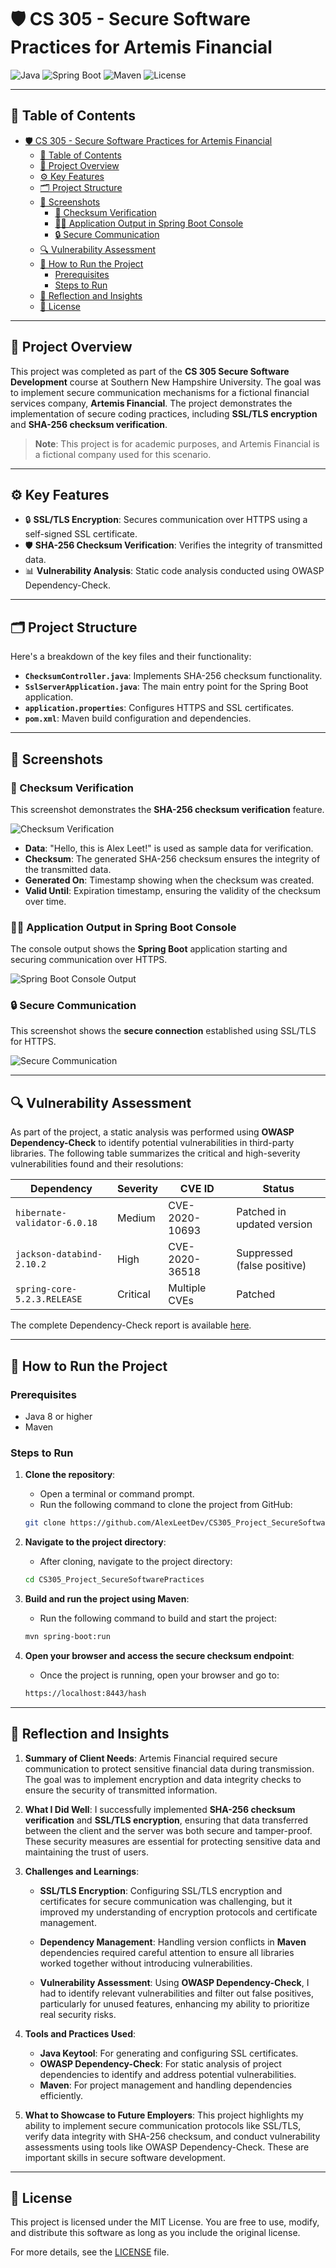 # 🛡️ CS 305 - Secure Software Practices for Artemis Financial

![Java](https://img.shields.io/badge/Java-ED8B00?style=for-the-badge&logo=java&logoColor=white)
![Spring Boot](https://img.shields.io/badge/Spring_Boot-6DB33F?style=for-the-badge&logo=spring-boot&logoColor=white)
![Maven](https://img.shields.io/badge/Maven-C71A36?style=for-the-badge&logo=apache-maven&logoColor=white)
![License](https://img.shields.io/badge/license-MIT-green?style=for-the-badge)

---

## 📑 Table of Contents

- [🛡️ CS 305 - Secure Software Practices for Artemis Financial](#️-cs-305---secure-software-practices-for-artemis-financial)
  - [📑 Table of Contents](#-table-of-contents)
  - [📖 Project Overview](#-project-overview)
  - [⚙️  Key Features](#️--key-features)
  - [🗂️ Project Structure](#️-project-structure)
  - [📸 Screenshots](#-screenshots)
    - [🔐 Checksum Verification](#-checksum-verification)
    - [🧑‍💻 Application Output in Spring Boot Console](#-application-output-in-spring-boot-console)
    - [🔒 Secure Communication](#-secure-communication)
  - [🔍 Vulnerability Assessment](#-vulnerability-assessment)
  - [🚀 How to Run the Project](#-how-to-run-the-project)
    - [Prerequisites](#prerequisites)
    - [Steps to Run](#steps-to-run)
  - [📝 Reflection and Insights](#-reflection-and-insights)
  - [📜 License](#-license)

---

## 📖 Project Overview

This project was completed as part of the **CS 305 Secure Software Development** course at Southern New Hampshire University. The goal was to implement secure communication mechanisms for a fictional financial services company, **Artemis Financial**. The project demonstrates the implementation of secure coding practices, including **SSL/TLS encryption** and **SHA-256 checksum verification**.

> **Note**: This project is for academic purposes, and Artemis Financial is a fictional company used for this scenario.

---

## ⚙️  Key Features

- 🔒 **SSL/TLS Encryption**: Secures communication over HTTPS using a self-signed SSL certificate.
- 🛡️ **SHA-256 Checksum Verification**: Verifies the integrity of transmitted data.
- 📊 **Vulnerability Analysis**: Static code analysis conducted using OWASP Dependency-Check.

---

## 🗂️ Project Structure

Here's a breakdown of the key files and their functionality:

- **`ChecksumController.java`**: Implements SHA-256 checksum functionality.
- **`SslServerApplication.java`**: The main entry point for the Spring Boot application.
- **`application.properties`**: Configures HTTPS and SSL certificates.
- **`pom.xml`**: Maven build configuration and dependencies.

---

## 📸 Screenshots

### 🔐 Checksum Verification

This screenshot demonstrates the **SHA-256 checksum verification** feature.

![Checksum Verification](assets/images/checksum_verification_5.png)

- **Data**: "Hello, this is Alex Leet!" is used as sample data for verification.
- **Checksum**: The generated SHA-256 checksum ensures the integrity of the transmitted data.
- **Generated On**: Timestamp showing when the checksum was created.
- **Valid Until**: Expiration timestamp, ensuring the validity of the checksum over time.

### 🧑‍💻 Application Output in Spring Boot Console

The console output shows the **Spring Boot** application starting and securing communication over HTTPS.

![Spring Boot Console Output](assets/images/Screenshot%202024-10-19%20172152.png)

### 🔒 Secure Communication

This screenshot shows the **secure connection** established using SSL/TLS for HTTPS.

![Secure Communication](assets/images/secure_communication.png)

---

## 🔍 Vulnerability Assessment

As part of the project, a static analysis was performed using **OWASP Dependency-Check** to identify potential vulnerabilities in third-party libraries. The following table summarizes the critical and high-severity vulnerabilities found and their resolutions:

| Dependency                | Severity  | CVE ID          | Status               |
|---------------------------|-----------|-----------------|----------------------|
| `hibernate-validator-6.0.18` | Medium    | CVE-2020-10693  | Patched in updated version |
| `jackson-databind-2.10.2`   | High      | CVE-2020-36518  | Suppressed (false positive) |
| `spring-core-5.2.3.RELEASE` | Critical  | Multiple CVEs   | Patched               |

The complete Dependency-Check report is available [here](https://github.com/AlexLeetDev/CS305_Project_SecureSoftwarePractices/blob/main/assets/reports/Dependency-Check%20Report.pdf).

---

## 🚀 How to Run the Project

### Prerequisites

- Java 8 or higher
- Maven

### Steps to Run

1. **Clone the repository**:
   - Open a terminal or command prompt.
   - Run the following command to clone the project from GitHub:

    ```bash
    git clone https://github.com/AlexLeetDev/CS305_Project_SecureSoftwarePractices.git
    ```

2. **Navigate to the project directory**:
   - After cloning, navigate to the project directory:

    ```bash
    cd CS305_Project_SecureSoftwarePractices
    ```

3. **Build and run the project using Maven**:
   - Run the following command to build and start the project:

    ```bash
    mvn spring-boot:run
    ```

4. **Open your browser and access the secure checksum endpoint**:
   - Once the project is running, open your browser and go to:

    ```bash
    https://localhost:8443/hash
    ```

---

## 📝 Reflection and Insights

1. **Summary of Client Needs**:
   Artemis Financial required secure communication to protect sensitive financial data during transmission. The goal was to implement encryption and data integrity checks to ensure the security of transmitted information.

2. **What I Did Well**:
   I successfully implemented **SHA-256 checksum verification** and **SSL/TLS encryption**, ensuring that data transferred between the client and the server was both secure and tamper-proof. These security measures are essential for protecting sensitive data and maintaining the trust of users.

3. **Challenges and Learnings**:

   - **SSL/TLS Encryption**: Configuring SSL/TLS encryption and certificates for secure communication was challenging, but it improved my understanding of encryption protocols and certificate management.

   - **Dependency Management**: Handling version conflicts in **Maven** dependencies required careful attention to ensure all libraries worked together without introducing vulnerabilities.

   - **Vulnerability Assessment**: Using **OWASP Dependency-Check**, I had to identify relevant vulnerabilities and filter out false positives, particularly for unused features, enhancing my ability to prioritize real security risks.

4. **Tools and Practices Used**:  
   - **Java Keytool**: For generating and configuring SSL certificates.
   - **OWASP Dependency-Check**: For static analysis of project dependencies to identify and address potential vulnerabilities.
   - **Maven**: For project management and handling dependencies efficiently.

5. **What to Showcase to Future Employers**:
   This project highlights my ability to implement secure communication protocols like SSL/TLS, verify data integrity with SHA-256 checksum, and conduct vulnerability assessments using tools like OWASP Dependency-Check. These are important skills in secure software development.

---

## 📜 License

This project is licensed under the MIT License. You are free to use, modify, and distribute this software as long as you include the original license.

For more details, see the [LICENSE](LICENSE) file.
